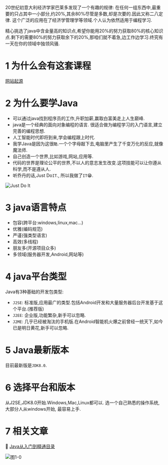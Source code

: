 <div class="jumbotron">
<p>
20世纪初意大利经济学家巴莱多发现了一个有趣的规律:
在任何一组东西中,最重要的只占其中一小部分,约20%,其余80%尽管是多数,却是次要的.因此又称二八定律. 这个广泛的应用在了经济学管理学等领域.个人认为依然适用于编程学习.
</p>
<p>
精心挑选了java中含金量高的知识点,希望你能用20%的努力获取80%的核心知识点.剩下的需要80%的努力获取余下的20%,那咱们就不着急,边工作边学习.终究有一天在你的领域中独领风骚.
</p>
</div>


1 为什么会有这套课程
===
[网站起源](http://localhost/about.html)

2 为什么要学Java
===
* 可以通过java找到程序员的工作,升职加薪,赢取白富美走上人生巅峰.  
* java是一个经典的面向对象编程的语言. 很适合做为编程学习的入门语言,建立完善的编程思想.   
* 人工智能时代即将到来,学会编程跟上时代.   
* 我学Java是因为这很`酷`.一个个字母敲下去,电脑里产生了千变万化的反应,就像魔法师.  
* 自己创造一个世界,比如游戏,网站,应用等.   
* 代码的世界是理论公平的世界,不以人的意志发生改变.这项技能可以让你遵从科学,而不是遵从人.  
* 听乔丹的话,Just Do`IT`., 所以我做了`IT`😁.   

![Just Do It](http://localhost/img/java/basic/1-0.jpg)

3 java语言特点
===

* 包容(跨平台:windows,linux,mac...)   
* 优雅(编码规范)   
* 严谨(强类型语言)  
* 高效(多线程)   
* 朋友多(开源项目众多)   
* 多领域(服务器开发,Android,网站等)   

4 java平台类型
===
Java有3种基础的开发包类型:   
* `J2SE`: 标准版,应用最广的类型.包括Android开发和大量服务器后台开发基于这个平台.(推荐版)   
* `J2EE`: 企业版,功能繁杂,新手可以忽略.   
* `J2ME`: 几乎已经被淘汰的手机版.在Android智能机火爆之前曾经一统天下,如今已是明日黄花,新手可以忽略.   

5 Java最新版本
===
目前最新版是`JDK8.0`.

6 选择平台和版本
===
从J2SE,JDK8.0开始.Windows,Mac,Linux都可以. 选一个自己熟悉的操作系统, 大部分人从windows开始, 最容易上手.

7 相关文章
===

📖 [Java从入门到精通目录](http://localhost/article/java/basic/index.html)   

![图1-0](http://localhost/img/java/basic/1-1.png)  
